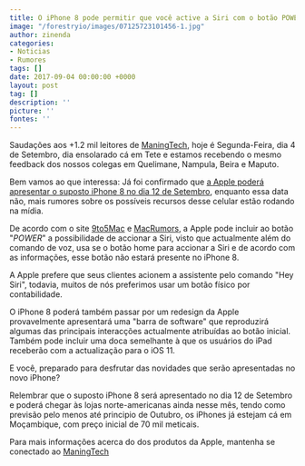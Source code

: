 ```yaml
---
title: O iPhone 8 pode permitir que você active a Siri com o botão POWER
image: "/forestryio/images/07125723101456-1.jpg"
author: zinenda
categories:
- Noticias
- Rumores
tags: []
date: 2017-09-04 00:00:00 +0000
layout: post
tag: []
description: ''
picture: ''
fontes: ''
---
```



Saudações aos +1.2 mil leitores de [ManingTech](/), hoje é Segunda-Feira, dia 4 de Setembro, dia ensolarado cá em Tete e estamos recebendo o mesmo feedback dos nossos colegas em Quelimane, Nampula, Beira e Maputo.

Bem vamos ao que interessa: Já foi confirmado que [a Apple poderá apresentar o suposto iPhone 8 no dia 12 de Setembro](http://maning.tech/noticias/2017/09/01/iphone-8-sera-lancado-este-ano/), enquanto essa data não, mais rumores sobre os possíveis recursos desse celular estão rodando na mídia.

De acordo com o site [9to5Mac](https://9to5mac.com/2017/09/02/iphone-8-edition-siri-sleep-wake-button/) e [MacRumors](https://www.macrumors.com/2017/09/03/iphone-8-activate-siri-by-holding-sleep-wake/), a Apple pode incluir ao botão "*POWER*" a possibilidade de accionar a Siri, visto que actualmente além do comando de voz, usa se o botão home para accionar a Siri e de acordo com as informações, esse botão não estará presente no iPhone 8.

A Apple prefere que seus clientes acionem a assistente pelo comando "Hey Siri", todavia, muitos de nós preferimos usar um botão físico por contabilidade.

O iPhone 8 poderá também passar por um redesign da Apple provavelmente apresentará uma "barra de software" que reproduzirá algumas das principais interacções actualmente atribuídas ao botão inicial. Também pode incluir uma doca semelhante à que os usuários do iPad receberão com a actualização para o iOS 11.

E você, preparado para desfrutar das novidades que serão apresentadas no novo iPhone?

Relembrar que o suposto iPhone 8 será apresentado no dia 12 de Setembro e poderá chegar às lojas norte-americanas ainda nesse mês, tendo como previsão pelo menos até principio de Outubro, os iPhones já estejam cá em Moçambique, com preço inicial de 70 mil meticais.

Para mais informações acerca do dos produtos da Apple, mantenha se conectado ao [ManingTech](/)